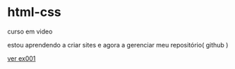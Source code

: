 # html-css
 curso em video

estou aprendendo a criar sites e agora a gerenciar meu repositório( github )

<a href="https://github.com/RicardoFerreira47/html-css/tree/main/exercicios/ex001">ver ex001</a>